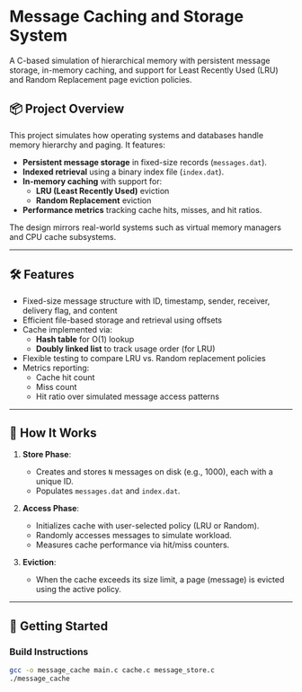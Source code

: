 # Message Caching and Storage System

A C-based simulation of hierarchical memory with persistent message storage, in-memory caching, and support for Least Recently Used (LRU) and Random Replacement page eviction policies.

## 📦 Project Overview

This project simulates how operating systems and databases handle memory hierarchy and paging. It features:

- **Persistent message storage** in fixed-size records (`messages.dat`).
- **Indexed retrieval** using a binary index file (`index.dat`).
- **In-memory caching** with support for:
  - **LRU (Least Recently Used)** eviction
  - **Random Replacement** eviction
- **Performance metrics** tracking cache hits, misses, and hit ratios.

The design mirrors real-world systems such as virtual memory managers and CPU cache subsystems.

---

## 🛠 Features

- Fixed-size message structure with ID, timestamp, sender, receiver, delivery flag, and content
- Efficient file-based storage and retrieval using offsets
- Cache implemented via:
  - **Hash table** for O(1) lookup
  - **Doubly linked list** to track usage order (for LRU)
- Flexible testing to compare LRU vs. Random replacement policies
- Metrics reporting:
  - Cache hit count
  - Miss count
  - Hit ratio over simulated message access patterns

---

## 🧪 How It Works

1. **Store Phase**:
   - Creates and stores `N` messages on disk (e.g., 1000), each with a unique ID.
   - Populates `messages.dat` and `index.dat`.

2. **Access Phase**:
   - Initializes cache with user-selected policy (LRU or Random).
   - Randomly accesses messages to simulate workload.
   - Measures cache performance via hit/miss counters.

3. **Eviction**:
   - When the cache exceeds its size limit, a page (message) is evicted using the active policy.

---

## 🚀 Getting Started

### Build Instructions

```bash
gcc -o message_cache main.c cache.c message_store.c
./message_cache
